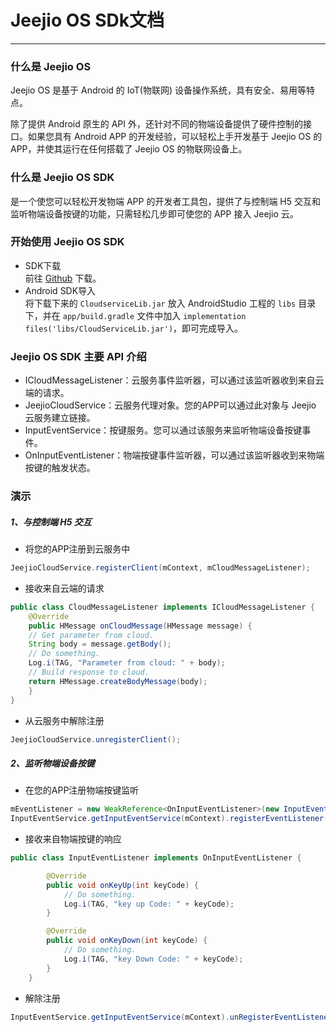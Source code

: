 # Jeejio OS SDk文档
---
###  什么是 Jeejio OS
Jeejio OS 是基于 Android 的 IoT(物联网) 设备操作系统，具有安全、易用等特点。  

除了提供 Android 原生的 API 外，还针对不同的物端设备提供了硬件控制的接口。如果您具有 Android APP 的开发经验，可以轻松上手开发基于 Jeejio OS 的 APP，并使其运行在任何搭载了 Jeejio OS 的物联网设备上。  

###  什么是 Jeejio OS SDK
是一个使您可以轻松开发物端 APP 的开发者工具包，提供了与控制端 H5 交互和监听物端设备按键的功能，只需轻松几步即可使您的 APP 接入 Jeejio 云。  

###  开始使用 Jeejio OS SDK
+ SDK下载  
 前往 [Github](https://github.com/jeejio/Jeejio-OS-SDK/releases/tag/1.0.0) 下载。  
+ Android SDK导入  
 将下载下来的 `CloudserviceLib.jar` 放入 AndroidStudio 工程的 `libs` 目录下，并在 `app/build.gradle` 文件中加入 `implementation files('libs/CloudServiceLib.jar')`，即可完成导入。  

###  Jeejio OS SDK 主要 API 介绍
+ ICloudMessageListener：云服务事件监听器，可以通过该监听器收到来自云端的请求。
+ JeejioCloudService：云服务代理对象。您的APP可以通过此对象与 Jeejio 云服务建立链接。
+ InputEventService：按键服务。您可以通过该服务来监听物端设备按键事件。
+ OnInputEventListener：物端按键事件监听器，可以通过该监听器收到来物端按键的触发状态。

###  演示

##### 1、与控制端 H5 交互

+ 将您的APP注册到云服务中  
```java
JeejioCloudService.registerClient(mContext, mCloudMessageListener);
```
+ 接收来自云端的请求  
```java
public class CloudMessageListener implements ICloudMessageListener {
    @Override
    public HMessage onCloudMessage(HMessage message) {
    // Get parameter from cloud.
    String body = message.getBody();
    // Do something.
    Log.i(TAG, "Parameter from cloud: " + body);
    // Build response to cloud.
    return HMessage.createBodyMessage(body);
    }
}
```
+ 从云服务中解除注册  
```java
JeejioCloudService.unregisterClient();
```

##### 2、监听物端设备按键

+ 在您的APP注册物端按键监听

```java
mEventListener = new WeakReference<OnInputEventListener>(new InputEventListener());
InputEventService.getInputEventService(mContext).registerEventListener(mEventListener);
```

- 接收来自物端按键的响应

```java
public class InputEventListener implements OnInputEventListener {

        @Override
        public void onKeyUp(int keyCode) {
            // Do something.
            Log.i(TAG, "key up Code: " + keyCode);
        }

        @Override
        public void onKeyDown(int keyCode) {
            // Do something.
            Log.i(TAG, "key Down Code: " + keyCode);
        }
    }
```

- 解除注册

```java
InputEventService.getInputEventService(mContext).unRegisterEventListener(mEventListener);
```


